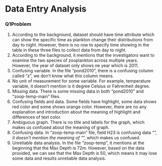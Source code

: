 
# **Data Entry Analysis** 
### **Q1Problem**
1. According to the background, dataset should have time attribute which can show the specific time as plankton change their distributions from day to night. However, there is no row to specify time showing in the table in these three files to collect data from day to night.
2. According to the background, it mentions that the investigators want to examine the two species of zooplankton across multiple years. However, the year of dataset only shows ne year which is 2011.
3. Confusing variable. In the file “pond2010”, there is a confusing column called “z”, we don’t know what this column means.
4. No unit of measurement for some variable. For example, temperature variable, it doesn’t mention is it degree Celsius or Fahrenheit degree.
5. Missing data. There is some missing data in both “pond2010” and “zoop-temp-main” files.
6. Confusing fields and data. Some fields have highlight, some data shows red color and some shows orange color. However, there are no any explanation and introduction about the meaning of highlight and differences of text color.
7. Ambiguous graph. There is no title and labels for the graph, which makes us confused about the meaning of graph.
8. Confusing data. In “zoop-temp-main” file, field H23 is confusing data “*”, it doesn’t mention the meaning of “*”, which makes us confused.  
9. Unreliable data analysis. In the file “zoop-temp”, it mentions at the beginning that the Max Depth is 72m. However, based on the data provided, we can see that the Max Depth is 50, which means it may lose some data and results unreliable data analysis. 
